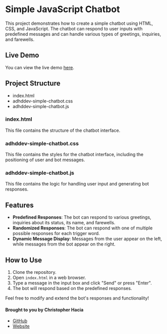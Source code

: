 # Simple JavaScript Chatbot
This project demonstrates how to create a simple chatbot using HTML, CSS, and JavaScript. The chatbot can respond to user inputs with predefined messages and can handle various types of greetings, inquiries, and farewells.

## Live Demo
You can view the live demo [here](https://adhddev.github.io/simple-chatbot/).

## Project Structure
- index.html
- adhddev-simple-chatbot.css
- adhddev-simple-chatbot.js

### index.html
This file contains the structure of the chatbot interface.

### adhddev-simple-chatbot.css
This file contains the styles for the chatbot interface, including the positioning of user and bot messages.

### adhddev-simple-chatbot.js
This file contains the logic for handling user input and generating bot responses.

## Features

- **Predefined Responses**: The bot can respond to various greetings, inquiries about its status, its name, and farewells.
- **Randomized Responses**: The bot can respond with one of multiple possible responses for each trigger word.
- **Dynamic Message Display**: Messages from the user appear on the left, while messages from the bot appear on the right.

## How to Use

1. Clone the repository.
2. Open `index.html` in a web browser.
3. Type a message in the input box and click "Send" or press "Enter".
4. The bot will respond based on the predefined responses.

Feel free to modify and extend the bot's responses and functionality!

#### Brought to you by Christopher Hacia
- [GitHub](https://github.com/chrishacia)
- [Website](https://chrishacia.com)